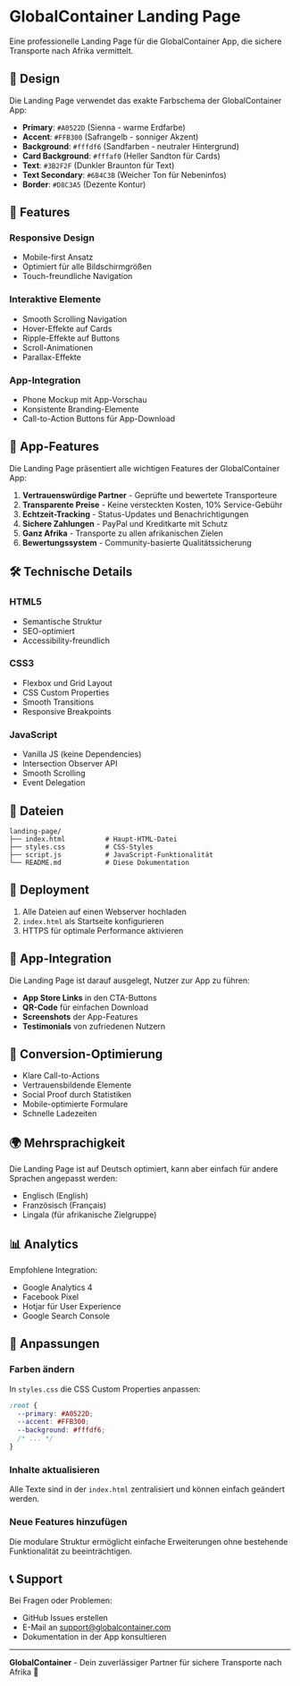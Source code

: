 # GlobalContainer Landing Page

Eine professionelle Landing Page für die GlobalContainer App, die sichere Transporte nach Afrika vermittelt.

## 🎨 Design

Die Landing Page verwendet das exakte Farbschema der GlobalContainer App:

- **Primary**: `#A0522D` (Sienna - warme Erdfarbe)
- **Accent**: `#FFB300` (Safrangelb - sonniger Akzent)
- **Background**: `#fffdf6` (Sandfarben - neutraler Hintergrund)
- **Card Background**: `#fffaf0` (Heller Sandton für Cards)
- **Text**: `#3B2F2F` (Dunkler Braunton für Text)
- **Text Secondary**: `#6B4C3B` (Weicher Ton für Nebeninfos)
- **Border**: `#D8C3A5` (Dezente Kontur)

## 🚀 Features

### Responsive Design
- Mobile-first Ansatz
- Optimiert für alle Bildschirmgrößen
- Touch-freundliche Navigation

### Interaktive Elemente
- Smooth Scrolling Navigation
- Hover-Effekte auf Cards
- Ripple-Effekte auf Buttons
- Scroll-Animationen
- Parallax-Effekte

### App-Integration
- Phone Mockup mit App-Vorschau
- Konsistente Branding-Elemente
- Call-to-Action Buttons für App-Download

## 📱 App-Features

Die Landing Page präsentiert alle wichtigen Features der GlobalContainer App:

1. **Vertrauenswürdige Partner** - Geprüfte und bewertete Transporteure
2. **Transparente Preise** - Keine versteckten Kosten, 10% Service-Gebühr
3. **Echtzeit-Tracking** - Status-Updates und Benachrichtigungen
4. **Sichere Zahlungen** - PayPal und Kreditkarte mit Schutz
5. **Ganz Afrika** - Transporte zu allen afrikanischen Zielen
6. **Bewertungssystem** - Community-basierte Qualitätssicherung

## 🛠️ Technische Details

### HTML5
- Semantische Struktur
- SEO-optimiert
- Accessibility-freundlich

### CSS3
- Flexbox und Grid Layout
- CSS Custom Properties
- Smooth Transitions
- Responsive Breakpoints

### JavaScript
- Vanilla JS (keine Dependencies)
- Intersection Observer API
- Smooth Scrolling
- Event Delegation

## 📁 Dateien

```
landing-page/
├── index.html          # Haupt-HTML-Datei
├── styles.css          # CSS-Styles
├── script.js           # JavaScript-Funktionalität
└── README.md           # Diese Dokumentation
```

## 🚀 Deployment

1. Alle Dateien auf einen Webserver hochladen
2. `index.html` als Startseite konfigurieren
3. HTTPS für optimale Performance aktivieren

## 📱 App-Integration

Die Landing Page ist darauf ausgelegt, Nutzer zur App zu führen:

- **App Store Links** in den CTA-Buttons
- **QR-Code** für einfachen Download
- **Screenshots** der App-Features
- **Testimonials** von zufriedenen Nutzern

## 🎯 Conversion-Optimierung

- Klare Call-to-Actions
- Vertrauensbildende Elemente
- Social Proof durch Statistiken
- Mobile-optimierte Formulare
- Schnelle Ladezeiten

## 🌍 Mehrsprachigkeit

Die Landing Page ist auf Deutsch optimiert, kann aber einfach für andere Sprachen angepasst werden:

- Englisch (English)
- Französisch (Français)
- Lingala (für afrikanische Zielgruppe)

## 📊 Analytics

Empfohlene Integration:

- Google Analytics 4
- Facebook Pixel
- Hotjar für User Experience
- Google Search Console

## 🔧 Anpassungen

### Farben ändern
In `styles.css` die CSS Custom Properties anpassen:

```css
:root {
  --primary: #A0522D;
  --accent: #FFB300;
  --background: #fffdf6;
  /* ... */
}
```

### Inhalte aktualisieren
Alle Texte sind in der `index.html` zentralisiert und können einfach geändert werden.

### Neue Features hinzufügen
Die modulare Struktur ermöglicht einfache Erweiterungen ohne bestehende Funktionalität zu beeinträchtigen.

## 📞 Support

Bei Fragen oder Problemen:

- GitHub Issues erstellen
- E-Mail an support@globalcontainer.com
- Dokumentation in der App konsultieren

---

**GlobalContainer** - Dein zuverlässiger Partner für sichere Transporte nach Afrika 🚛
